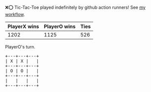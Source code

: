 :x::o: Tic-Tac-Toe played indefinitely by github action runners! See [my workflow](.github/workflows/play.yaml).

|PlayerX wins|PlayerO wins|Ties|
|-|-|-|
|1202|1125|526|

PlayerO's turn.

<pre>
+---+---+---+
| X | X |   |
+---+---+---+
| O | O |   |
+---+---+---+
|   |   |   |
+---+---+---+
</pre>
